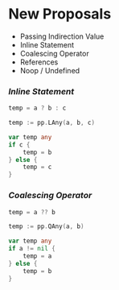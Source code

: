 # New Proposals

- Passing Indirection Value
- Inline Statement
- Coalescing Operator
- References
- Noop / Undefined

### *Inline Statement*

```js
temp = a ? b : c
```

```go
temp := pp.LAny(a, b, c)
```

```go
var temp any
if c {
    temp = b
} else {
    temp = c
}
```

### *Coalescing Operator*

```js
temp = a ?? b
```

```go
temp := pp.QAny(a, b)
```

```go
var temp any
if a != nil {
    temp = a
} else {
    temp = b
}
```